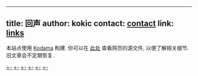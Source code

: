 
---
title: 回声
author: kokic
contact: [contact](/contact.md)
link: [links](/links.md)
---

本站点使用 [Kodama](https://github.com/kokic/kodama) 构建. 
你可以在 [此处](https://github.com/kokic/kokic.github.io) 查看网页的源文件, 以便了解相关细节. 旧文章会不定期恢复. 

[+-](/mille-plateaux/index.md#:embed)
[+-](/data-structure/index.md#:embed)
[+-](/linear-algebra/index.md#:embed)
[+-](/tutorials/index.md#:embed)
[+-](/daily-surf/index.md#:embed)
[+-](smaragdina/index.md#:embed)
